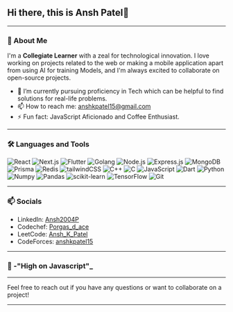 ## Hi there, this is Ansh Patel👋

---

### 🚀 About Me

I'm a **Collegiate Learner** with a zeal for technological innovation. I love working on projects related to the web or making a mobile application apart from using AI for training Models, and I'm always excited to collaborate on open-source projects. 

- 🔭 I’m currently pursuing proficiency in Tech which can be helpful to find solutions for real-life problems.
- 📫 How to reach me: anshkpatel15@gmail.com 
- ⚡ Fun fact: JavaScript Aficionado and Coffee Enthusiast.

---

### 🛠️ Languages and Tools
![React](https://img.shields.io/badge/-React-000?&logo=React)
![Next.js](https://img.shields.io/badge/-Next.js-000?&logo=Next.js)
![Flutter](https://img.shields.io/badge/-Flutter-000?&logo=Flutter)
![Golang](https://img.shields.io/badge/-Golang-002?&logo=Golang&color=blue)
![Node.js](https://img.shields.io/badge/-Node.js-000?&logo=Node.js)
![Express.js](https://img.shields.io/badge/-Express.js-000?&logo=Express)
![MongoDB](https://img.shields.io/badge/-MongoDB-000?&logo=MongoDB)
![Prisma](https://img.shields.io/badge/-Prisma-000?&logo=Prisma)
![Redis](https://img.shields.io/badge/-Redis-000?&logo=Redis)
![tailwindCSS](https://img.shields.io/badge/-tailwindCSS-000?&logo=tailwindCSS)
![C++](https://img.shields.io/badge/-C++-000?&logo=C%2B%2B)
![C](https://img.shields.io/badge/-C-000?&logo=C%2B%2B)
![JavaScript](https://img.shields.io/badge/-JavaScript-000?&logo=JavaScript)
![Dart](https://img.shields.io/badge/-Dart-000?&logo=Dart)
![Python](https://img.shields.io/badge/-Python-000?&logo=Python)
![Numpy](https://img.shields.io/badge/-Numpy-000?&logo=Numpy)
![Pandas](https://img.shields.io/badge/-Pandas-000?&logo=Pandas)
![scikit-learn](https://img.shields.io/badge/-scikit--learn-000?&logo=scikit-learn)
![TensorFlow](https://img.shields.io/badge/-TensorFlow-000?&logo=TensorFlow)
![Git](https://img.shields.io/badge/-Git-000?&logo=Git)


---

### 📫 Socials

- LinkedIn: [Ansh2004P](https://www.linkedin.com/in/anshpatel2004/)
- Codechef: [Porgas_d_ace](https://www.codechef.com/users/porgas_d_ace)
- LeetCode: [Ansh_K_Patel](https://leetcode.com/u/Ansh_K_Patel/)
- CodeForces: [anshkpatel15](https://codeforces.com/profile/anshkpatel15)
---


### 🍺 -"High on Javascript"_

---

Feel free to reach out if you have any questions or want to collaborate on a project!

---
